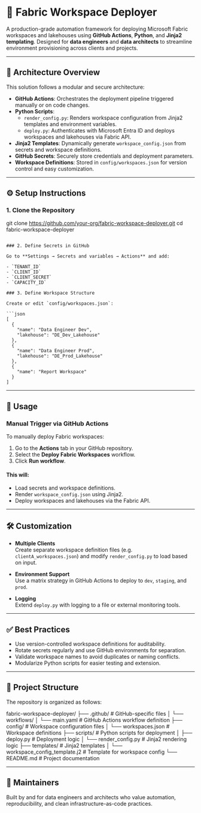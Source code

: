 # 🚀 Fabric Workspace Deployer

A production-grade automation framework for deploying Microsoft Fabric workspaces and lakehouses using **GitHub Actions**, **Python**, and **Jinja2 templating**. Designed for **data engineers** and **data architects** to streamline environment provisioning across clients and projects.

---

## 🧠 Architecture Overview

This solution follows a modular and secure architecture:

- **GitHub Actions**: Orchestrates the deployment pipeline triggered manually or on code changes.
- **Python Scripts**:
  - `render_config.py`: Renders workspace configuration from Jinja2 templates and environment variables.
  - `deploy.py`: Authenticates with Microsoft Entra ID and deploys workspaces and lakehouses via Fabric API.
- **Jinja2 Templates**: Dynamically generate `workspace_config.json` from secrets and workspace definitions.
- **GitHub Secrets**: Securely store credentials and deployment parameters.
- **Workspace Definitions**: Stored in `config/workspaces.json` for version control and easy customization.

---

## ⚙️ Setup Instructions

### 1. Clone the Repository


git clone https://github.com/your-org/fabric-workspace-deployer.git
cd fabric-workspace-deployer
```

### 2. Define Secrets in GitHub

Go to **Settings → Secrets and variables → Actions** and add:

- `TENANT_ID`
- `CLIENT_ID`
- `CLIENT_SECRET`
- `CAPACITY_ID`

### 3. Define Workspace Structure

Create or edit `config/workspaces.json`:

```json
[
  {
    "name": "Data Engineer Dev",
    "lakehouse": "DE_Dev_Lakehouse"
  },
  {
    "name": "Data Engineer Prod",
    "lakehouse": "DE_Prod_Lakehouse"
  },
  {
    "name": "Report Workspace"
  }
]
```

---

## 🚀 Usage

### Manual Trigger via GitHub Actions

To manually deploy Fabric workspaces:

1. Go to the **Actions** tab in your GitHub repository.
2. Select the **Deploy Fabric Workspaces** workflow.
3. Click **Run workflow**.

#### This will:

- Load secrets and workspace definitions.
- Render `workspace_config.json` using Jinja2.
- Deploy workspaces and lakehouses via the Fabric API.

---

## 🛠️ Customization

- **Multiple Clients**  
  Create separate workspace definition files (e.g. `clientA_workspaces.json`) and modify `render_config.py` to load based on input.

- **Environment Support**  
  Use a matrix strategy in GitHub Actions to deploy to `dev`, `staging`, and `prod`.

- **Logging**  
  Extend `deploy.py` with logging to a file or external monitoring tools.

---

## ✅ Best Practices

- Use version-controlled workspace definitions for auditability.
- Rotate secrets regularly and use GitHub environments for separation.
- Validate workspace names to avoid duplicates or naming conflicts.
- Modularize Python scripts for easier testing and extension.

---

## 📁 Project Structure

The repository is organized as follows:


fabric-workspace-deployer/
├── .github/                     # GitHub-specific files
│   └── workflows/
│       └── main.yaml            # GitHub Actions workflow definition
├── config/                      # Workspace configuration files
│   └── workspaces.json          # Workspace definitions
├── scripts/                     # Python scripts for deployment
│   ├── deploy.py                # Deployment logic
│   └── render_config.py         # Jinja2 rendering logic
├── templates/                   # Jinja2 templates
│   └── workspace_config_template.j2  # Template for workspace config
└── README.md                    # Project documentation

---

## 👥 Maintainers

Built by and for data engineers and architects who value automation, reproducibility, and clean infrastructure-as-code practices.
